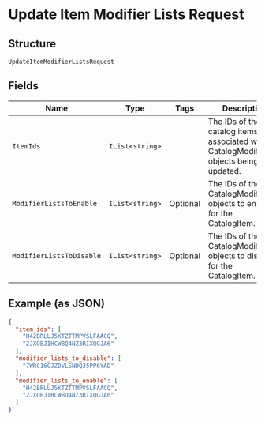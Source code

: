 
# Update Item Modifier Lists Request

## Structure

`UpdateItemModifierListsRequest`

## Fields

| Name | Type | Tags | Description |
|  --- | --- | --- | --- |
| `ItemIds` | `IList<string>` |  | The IDs of the catalog items associated with the CatalogModifierList objects being updated. |
| `ModifierListsToEnable` | `IList<string>` | Optional | The IDs of the CatalogModifierList objects to enable for the CatalogItem. |
| `ModifierListsToDisable` | `IList<string>` | Optional | The IDs of the CatalogModifierList objects to disable for the CatalogItem. |

## Example (as JSON)

```json
{
  "item_ids": [
    "H42BRLUJ5KTZTTMPVSLFAACQ",
    "2JXOBJIHCWBQ4NZ3RIXQGJA6"
  ],
  "modifier_lists_to_disable": [
    "7WRC16CJZDVLSNDQ35PP6YAD"
  ],
  "modifier_lists_to_enable": [
    "H42BRLUJ5KTZTTMPVSLFAACQ",
    "2JXOBJIHCWBQ4NZ3RIXQGJA6"
  ]
}
```

